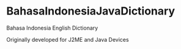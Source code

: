 # BahasaIndonesiaJavaDictionary
Bahasa Indonesia English Dictionary

Originally developed for J2ME and Java Devices
